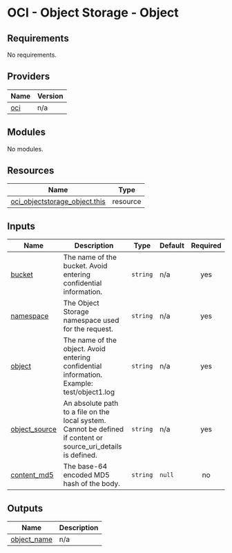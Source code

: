 # OCI - Object Storage - Object

<!-- BEGINNING OF PRE-COMMIT-OPENTOFU DOCS HOOK -->
## Requirements

No requirements.

## Providers

| Name | Version |
|------|---------|
| <a name="provider_oci"></a> [oci](#provider\_oci) | n/a |

## Modules

No modules.

## Resources

| Name | Type |
|------|------|
| [oci_objectstorage_object.this](https://registry.terraform.io/providers/hashicorp/oci/latest/docs/resources/objectstorage_object) | resource |

## Inputs

| Name | Description | Type | Default | Required |
|------|-------------|------|---------|:--------:|
| <a name="input_bucket"></a> [bucket](#input\_bucket) | The name of the bucket. Avoid entering confidential information. | `string` | n/a | yes |
| <a name="input_namespace"></a> [namespace](#input\_namespace) | The Object Storage namespace used for the request. | `string` | n/a | yes |
| <a name="input_object"></a> [object](#input\_object) | The name of the object. Avoid entering confidential information. Example: test/object1.log | `string` | n/a | yes |
| <a name="input_object_source"></a> [object\_source](#input\_object\_source) | An absolute path to a file on the local system. Cannot be defined if content or source\_uri\_details is defined. | `string` | n/a | yes |
| <a name="input_content_md5"></a> [content\_md5](#input\_content\_md5) | The base-64 encoded MD5 hash of the body. | `string` | `null` | no |

## Outputs

| Name | Description |
|------|-------------|
| <a name="output_object_name"></a> [object\_name](#output\_object\_name) | n/a |
<!-- END OF PRE-COMMIT-OPENTOFU DOCS HOOK -->
